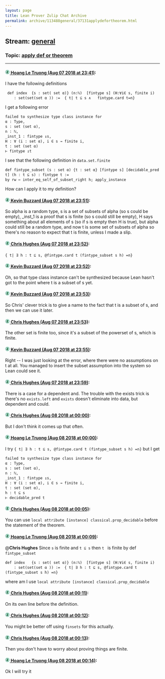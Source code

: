 ```yaml
---
layout: page
title: Lean Prover Zulip Chat Archive 
permalink: archive/113488general/37131applydefortheorem.html
---
```


## Stream: [general](index.html)
### Topic: [apply def or theorem](37131applydefortheorem.html)

---

#### [![Click to go to Zulip](../../assets/img/zulip2.png) Hoang Le Truong (Aug 07 2018 at 23:41)](https://leanprover.zulipchat.com/#narrow/stream/113488-general/topic/apply%20def%20or%20theorem/near/131070910):
I have the following definitions 

```
 def index  {s : set( set α)} (n:ℕ)  [fintype s] (H:∀i∈ s, finite i)
    : set(set(set α )) :=  { t| t ⊆ s ∧   fintype.card t=n} 
```
I get a following error

```
failed to synthesize type class instance for
α : Type,
s : set (set α),
n : ℕ,
_inst_1 : fintype ↥s,
H : ∀ (i : set α), i ∈ s → finite i,
t : set (set α)
⊢ fintype ↥t
```

I see that the following definition in ```data.set.finite```

```
def fintype_subset (s : set α) {t : set α} [fintype s] [decidable_pred t] (h : t ⊆ s) : fintype t :=
by rw ← inter_eq_self_of_subset_right h; apply_instance
``` 
How can I apply it to my definition?

#### [![Click to go to Zulip](../../assets/img/zulip2.png) Kevin Buzzard (Aug 07 2018 at 23:51)](https://leanprover.zulipchat.com/#narrow/stream/113488-general/topic/apply%20def%20or%20theorem/near/131071337):
So alpha is a random type, s is a set of subsets of alpha (so s could be empty), _inst_1 is a proof that s is finite (so s could still be empty), H says something about all elements of s (so if s is empty then H is true), but alpha could still be a random type, and now t is some set of subsets of alpha so there's no reason to expect that t is finite, unless I made a slip.

#### [![Click to go to Zulip](../../assets/img/zulip2.png) Chris Hughes (Aug 07 2018 at 23:52)](https://leanprover.zulipchat.com/#narrow/stream/113488-general/topic/apply%20def%20or%20theorem/near/131071399):
`{ t| ∃ h : t ⊆ s, @fintype.card t (fintype_subset s h) =n}`

#### [![Click to go to Zulip](../../assets/img/zulip2.png) Kevin Buzzard (Aug 07 2018 at 23:52)](https://leanprover.zulipchat.com/#narrow/stream/113488-general/topic/apply%20def%20or%20theorem/near/131071404):
Oh, so that type class instance can't be synthesized because Lean hasn't got to the point where t is a subset of s yet.

#### [![Click to go to Zulip](../../assets/img/zulip2.png) Kevin Buzzard (Aug 07 2018 at 23:53)](https://leanprover.zulipchat.com/#narrow/stream/113488-general/topic/apply%20def%20or%20theorem/near/131071421):
So Chris' clever trick is to give a name to the fact that t is a subset of s, and then we can use it later.

#### [![Click to go to Zulip](../../assets/img/zulip2.png) Chris Hughes (Aug 07 2018 at 23:53)](https://leanprover.zulipchat.com/#narrow/stream/113488-general/topic/apply%20def%20or%20theorem/near/131071427):
The other set is finite too, since it's a subset of the powerset of s, which is finite.

#### [![Click to go to Zulip](../../assets/img/zulip2.png) Kevin Buzzard (Aug 07 2018 at 23:55)](https://leanprover.zulipchat.com/#narrow/stream/113488-general/topic/apply%20def%20or%20theorem/near/131071519):
Right -- I was just looking at the error, where there were no assumptions on t at all. You managed to insert the subset assumption into the system so Lean could see it.

#### [![Click to go to Zulip](../../assets/img/zulip2.png) Chris Hughes (Aug 07 2018 at 23:59)](https://leanprover.zulipchat.com/#narrow/stream/113488-general/topic/apply%20def%20or%20theorem/near/131071726):
There is a case for a dependent and. The trouble with the exists trick is there's no `exists.left` and `exists` doesn't eliminate into data, but dependent and could.

#### [![Click to go to Zulip](../../assets/img/zulip2.png) Chris Hughes (Aug 08 2018 at 00:00)](https://leanprover.zulipchat.com/#narrow/stream/113488-general/topic/apply%20def%20or%20theorem/near/131071738):
But I don't think it comes up that often.

#### [![Click to go to Zulip](../../assets/img/zulip2.png) Hoang Le Truong (Aug 08 2018 at 00:00)](https://leanprover.zulipchat.com/#narrow/stream/113488-general/topic/apply%20def%20or%20theorem/near/131071810):
I try  ```{ t| ∃ h : t ⊆ s, @fintype.card t (fintype_subset s h) =n}``` but I get 
```
failed to synthesize type class instance for
α : Type,
s : set (set α),
n : ℕ,
_inst_1 : fintype ↥s,
H : ∀ (i : set α), i ∈ s → finite i,
t : set (set α),
h : t ⊆ s
⊢ decidable_pred t
```

#### [![Click to go to Zulip](../../assets/img/zulip2.png) Chris Hughes (Aug 08 2018 at 00:05)](https://leanprover.zulipchat.com/#narrow/stream/113488-general/topic/apply%20def%20or%20theorem/near/131072001):
You can use `local attribute [instance] classical.prop_decidable` before the statement of the theorem.

#### [![Click to go to Zulip](../../assets/img/zulip2.png) Hoang Le Truong (Aug 08 2018 at 00:09)](https://leanprover.zulipchat.com/#narrow/stream/113488-general/topic/apply%20def%20or%20theorem/near/131072181):
@**Chris Hughes**  Since ```s``` is finite and ```t ⊆ s``` then ```t ``` is finite by def ``` fintype_subset```
```
def index   {s : set( set α)} (n:ℕ)  [fintype s] (H:∀i∈ s, finite i)
    : set(set(set α )) :=  { t| ∃ h : t ⊆ s, @fintype.card t (fintype_subset s h) =n}
```
where am I use ```local attribute [instance] classical.prop_decidable```

#### [![Click to go to Zulip](../../assets/img/zulip2.png) Chris Hughes (Aug 08 2018 at 00:11)](https://leanprover.zulipchat.com/#narrow/stream/113488-general/topic/apply%20def%20or%20theorem/near/131072280):
On its own line before the definition.

#### [![Click to go to Zulip](../../assets/img/zulip2.png) Chris Hughes (Aug 08 2018 at 00:12)](https://leanprover.zulipchat.com/#narrow/stream/113488-general/topic/apply%20def%20or%20theorem/near/131072342):
You might be better off using `finsets` for this actually.

#### [![Click to go to Zulip](../../assets/img/zulip2.png) Chris Hughes (Aug 08 2018 at 00:13)](https://leanprover.zulipchat.com/#narrow/stream/113488-general/topic/apply%20def%20or%20theorem/near/131072354):
Then you don't have to worry about proving things are finite.

#### [![Click to go to Zulip](../../assets/img/zulip2.png) Hoang Le Truong (Aug 08 2018 at 00:14)](https://leanprover.zulipchat.com/#narrow/stream/113488-general/topic/apply%20def%20or%20theorem/near/131072422):
Ok I will try it

